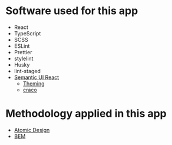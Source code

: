 # Software used for this app
- React
- TypeScript
- SCSS
- ESLint
- Prettier
- stylelint
- Husky
- lint-staged
- [Semantic UI React](https://react.semantic-ui.com/)
    - [Theming](https://semantic-ui.com/usage/theming.html)
    - [craco](https://www.npmjs.com/package/@craco/craco)

# Methodology applied in this app

- [Atomic Design](https://bradfrost.com/blog/post/atomic-web-design/)
- [BEM](http://getbem.com/)
